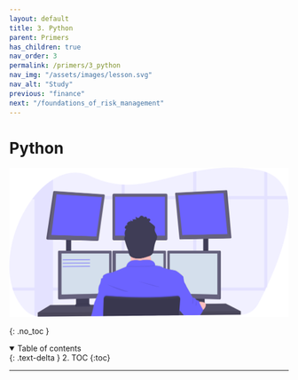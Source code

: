 ```yaml
---
layout: default
title: 3. Python
parent: Primers
has_children: true
nav_order: 3
permalink: /primers/3_python
nav_img: "/assets/images/lesson.svg"
nav_alt: "Study"
previous: "finance"
next: "/foundations_of_risk_management"
---
```


# Python

![Python](/assets/images/primers/python.svg)

{: .no_toc }

<details open markdown="block">
  <summary>
    Table of contents
  </summary>
  {: .text-delta }
2. TOC
{:toc}
</details>

---



<!-- If Want to add a Copy Program segment
<div id="foo1"  class="code-example" markdown="1">
```js
// Javascript code with syntax highlighting.
var fun = function lang(l) {
  dateformat.i18n = require('./lang/' + l)
  return true;
}

```
<button class="btn" data-clipboard-target="#foo">
  <img src="https://img.icons8.com/nolan/16/copy.png" alt="Copy to Clipboard" /> Copy Program
</button>
</div>
-->
